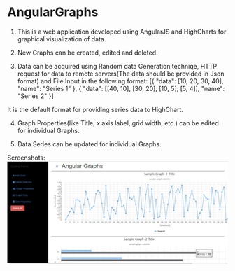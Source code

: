 # AngularGraphs
1. This is a web application developed using AngularJS and HighCharts for graphical visualization of data.

2. New Graphs can be created, edited and deleted.

3. Data can be acquired using Random data Generation techniqe, HTTP request for data to remote servers(The data should be provided in Json format) and File Input in the following format:
  [{
       "data": [10, 20, 30, 40], "name": "Series 1"
       },
       {
       "data": [[40, 10], [30, 20], [10, 5], [5, 4]], "name": "Series 2"
   }]
       
  It is the default format for providing series data to HighChart.
  
4. Graph Properties(like Title, x axis label, grid width, etc.) can be edited for individual Graphs.

5. Data Series can be updated for individual Graphs.

Screenshots:
![alt text](https://github.com/zuhairmhtb/AngularGraphs/blob/master/plots.JPG)
